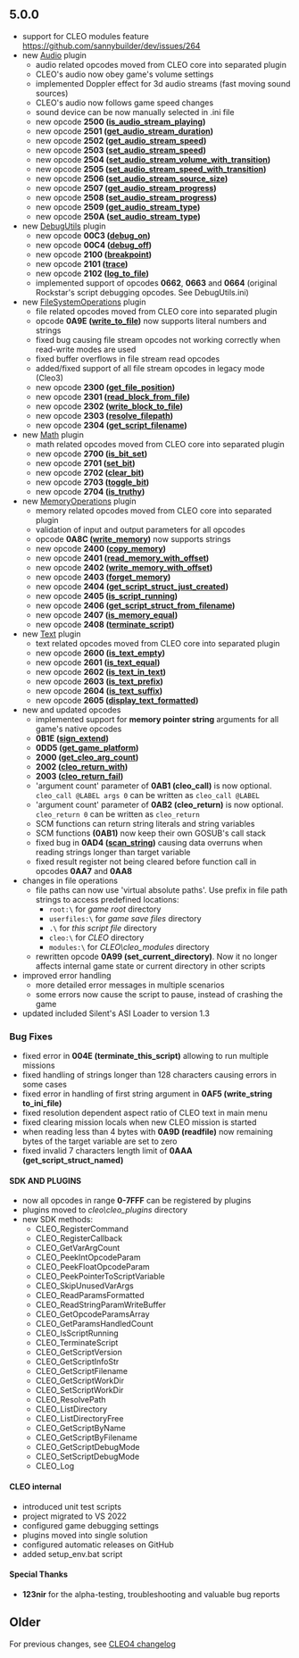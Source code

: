 ## 5.0.0

- support for CLEO modules feature https://github.com/sannybuilder/dev/issues/264
- new [Audio](https://github.com/cleolibrary/CLEO5/tree/master/cleo_plugins/Audio) plugin
  - audio related opcodes moved from CLEO core into separated plugin
  - CLEO's audio now obey game's volume settings
  - implemented Doppler effect for 3d audio streams (fast moving sound sources)
  - CLEO's audio now follows game speed changes
  - sound device can be now manually selected in .ini file
  - new opcode **2500 ([is_audio_stream_playing](https://library.sannybuilder.com/#/sa/audio/2500))**
  - new opcode **2501 ([get_audio_stream_duration](https://library.sannybuilder.com/#/sa/audio/2501))**
  - new opcode **2502 ([get_audio_stream_speed](https://library.sannybuilder.com/#/sa/audio/2502))**
  - new opcode **2503 ([set_audio_stream_speed](https://library.sannybuilder.com/#/sa/audio/2503))**
  - new opcode **2504 ([set_audio_stream_volume_with_transition](https://library.sannybuilder.com/#/sa/audio/2504))**
  - new opcode **2505 ([set_audio_stream_speed_with_transition](https://library.sannybuilder.com/#/sa/audio/2505))**
  - new opcode **2506 ([set_audio_stream_source_size](https://library.sannybuilder.com/#/sa/audio/2506))**
  - new opcode **2507 ([get_audio_stream_progress](https://library.sannybuilder.com/#/sa/audio/2507))**
  - new opcode **2508 ([set_audio_stream_progress](https://library.sannybuilder.com/#/sa/audio/2508))**
  - new opcode **2509 ([get_audio_stream_type](https://library.sannybuilder.com/#/sa/audio/2509))**
  - new opcode **250A ([set_audio_stream_type](https://library.sannybuilder.com/#/sa/audio/250A))**
- new [DebugUtils](https://github.com/cleolibrary/CLEO5/tree/master/cleo_plugins/DebugUtils) plugin
  - new opcode **00C3 ([debug_on](https://library.sannybuilder.com/#/sa/debug/00C3))**
  - new opcode **00C4 ([debug_off](https://library.sannybuilder.com/#/sa/debug/00C4))**
  - new opcode **2100 ([breakpoint](https://library.sannybuilder.com/#/sa/debug/2100))**
  - new opcode **2101 ([trace](https://library.sannybuilder.com/#/sa/debug/2101))**
  - new opcode **2102 ([log_to_file](https://library.sannybuilder.com/#/sa/debug/2102))**
  - implemented support of opcodes **0662**, **0663** and **0664** (original Rockstar's script debugging opcodes. See DebugUtils.ini)
- new [FileSystemOperations](https://github.com/cleolibrary/CLEO5/tree/master/cleo_plugins/FileSystemOperations) plugin
  - file related opcodes moved from CLEO core into separated plugin
  - opcode **0A9E ([write_to_file](https://library.sannybuilder.com/#/sa/file/0A9E))** now supports literal numbers and strings
  - fixed bug causing file stream opcodes not working correctly when read-write modes are used
  - fixed buffer overflows in file stream read opcodes
  - added/fixed support of all file stream opcodes in legacy mode (Cleo3)
  - new opcode **2300 ([get_file_position](https://library.sannybuilder.com/#/sa/file/2300))**
  - new opcode **2301 ([read_block_from_file](https://library.sannybuilder.com/#/sa/file/2301))**
  - new opcode **2302 ([write_block_to_file](https://library.sannybuilder.com/#/sa/file/2302))**
  - new opcode **2303 ([resolve_filepath](https://library.sannybuilder.com/#/sa/file/2303))**
  - new opcode **2304 ([get_script_filename](https://library.sannybuilder.com/#/sa/file/2304))**
- new [Math](https://github.com/cleolibrary/CLEO5/tree/master/cleo_plugins/Math) plugin
  - math related opcodes moved from CLEO core into separated plugin
  - new opcode **2700 ([is_bit_set](https://library.sannybuilder.com/#/sa/math/2700))**
  - new opcode **2701 ([set_bit](https://library.sannybuilder.com/#/sa/math/2701))**
  - new opcode **2702 ([clear_bit](https://library.sannybuilder.com/#/sa/math/2702))**
  - new opcode **2703 ([toggle_bit](https://library.sannybuilder.com/#/sa/math/2703))**
  - new opcode **2704 ([is_truthy](https://library.sannybuilder.com/#/sa/math/2704))**
- new [MemoryOperations](https://github.com/cleolibrary/CLEO5/tree/master/cleo_plugins/MemoryOperations) plugin
  - memory related opcodes moved from CLEO core into separated plugin
  - validation of input and output parameters for all opcodes
  - opcode **0A8C ([write_memory](https://library.sannybuilder.com/#/sa/memory/0A8C))** now supports strings
  - new opcode **2400 ([copy_memory](https://library.sannybuilder.com/#/sa/memory/2400))**
  - new opcode **2401 ([read_memory_with_offset](https://library.sannybuilder.com/#/sa/memory/2401))**
  - new opcode **2402 ([write_memory_with_offset](https://library.sannybuilder.com/#/sa/memory/2402))**
  - new opcode **2403 ([forget_memory](https://library.sannybuilder.com/#/sa/memory/2403))**
  - new opcode **2404 ([get_script_struct_just_created](https://library.sannybuilder.com/#/sa/memory/2404))**
  - new opcode **2405 ([is_script_running](https://library.sannybuilder.com/#/sa/memory/2405))**
  - new opcode **2406 ([get_script_struct_from_filename](https://library.sannybuilder.com/#/sa/memory/2406))**
  - new opcode **2407 ([is_memory_equal](https://library.sannybuilder.com/#/sa/memory/2407))**
  - new opcode **2408 ([terminate_script](https://library.sannybuilder.com/#/sa/memory/2408))**
- new [Text](https://github.com/cleolibrary/CLEO5/tree/master/cleo_plugins/Text) plugin
  - text related opcodes moved from CLEO core into separated plugin
  - new opcode **2600 ([is_text_empty](https://library.sannybuilder.com/#/sa/text/2600))**
  - new opcode **2601 ([is_text_equal](https://library.sannybuilder.com/#/sa/text/2601))**
  - new opcode **2602 ([is_text_in_text](https://library.sannybuilder.com/#/sa/text/2602))**
  - new opcode **2603 ([is_text_prefix](https://library.sannybuilder.com/#/sa/text/2603))**
  - new opcode **2604 ([is_text_suffix](https://library.sannybuilder.com/#/sa/text/2604))**
  - new opcode **2605 ([display_text_formatted](https://library.sannybuilder.com/#/sa/text/2605))**
- new and updated opcodes
  - implemented support for **memory pointer string** arguments for all game's native opcodes
  - **0B1E ([sign_extend](https://library.sannybuilder.com/#/sa/bitwise/0B1E))**
  - **0DD5 ([get_game_platform](https://library.sannybuilder.com/#/sa/CLEO/0DD5))**
  - **2000 ([get_cleo_arg_count](https://library.sannybuilder.com/#/sa/CLEO/2000))**
  - **2002 ([cleo_return_with](https://library.sannybuilder.com/#/sa/CLEO/2002))**
  - **2003 ([cleo_return_fail](https://library.sannybuilder.com/#/sa/CLEO/2003))**
  - 'argument count' parameter of **0AB1 (cleo_call)** is now optional. `cleo_call @LABEL args 0` can be written as `cleo_call @LABEL`
  - 'argument count' parameter of **0AB2 (cleo_return)** is now optional. `cleo_return 0` can be written as `cleo_return`
  - SCM functions can return string literals and string variables
  - SCM functions **(0AB1)** now keep their own GOSUB's call stack
  - fixed bug in **0AD4 ([scan_string](https://library.sannybuilder.com/#/sa/text/2604))** causing data overruns when reading strings longer than target variable
  - fixed result register not being cleared before function call in opcodes **0AA7** and **0AA8**
- changes in file operations
  - file paths can now use 'virtual absolute paths'. Use prefix in file path strings to access predefined locations:
    - `root:\` for _game root_ directory
    - `userfiles:\` for _game save files_ directory
    - `.\` for _this script file_ directory
    - `cleo:\` for _CLEO_ directory
    - `modules:\` for _CLEO\cleo_modules_ directory
  - rewritten opcode **0A99 (set_current_directory)**. Now it no longer affects internal game state or current directory in other scripts
- improved error handling
  - more detailed error messages in multiple scenarios
  - some errors now cause the script to pause, instead of crashing the game
- updated included Silent's ASI Loader to version 1.3

### Bug Fixes

- fixed error in **004E (terminate_this_script)** allowing to run multiple missions
- fixed handling of strings longer than 128 characters causing errors in some cases
- fixed error in handling of first string argument in **0AF5 (write_string to_ini_file)**
- fixed resolution dependent aspect ratio of CLEO text in main menu
- fixed clearing mission locals when new CLEO mission is started
- when reading less than 4 bytes with **0A9D (readfile)** now remaining bytes of the target variable are set to zero
- fixed invalid 7 characters length limit of **0AAA (get_script_struct_named)**

#### SDK AND PLUGINS

- now all opcodes in range **0-7FFF** can be registered by plugins
- plugins moved to _cleo\cleo_plugins_ directory
- new SDK methods:
  - CLEO_RegisterCommand
  - CLEO_RegisterCallback
  - CLEO_GetVarArgCount
  - CLEO_PeekIntOpcodeParam
  - CLEO_PeekFloatOpcodeParam
  - CLEO_PeekPointerToScriptVariable
  - CLEO_SkipUnusedVarArgs
  - CLEO_ReadParamsFormatted
  - CLEO_ReadStringParamWriteBuffer
  - CLEO_GetOpcodeParamsArray
  - CLEO_GetParamsHandledCount
  - CLEO_IsScriptRunning
  - CLEO_TerminateScript
  - CLEO_GetScriptVersion
  - CLEO_GetScriptInfoStr
  - CLEO_GetScriptFilename
  - CLEO_GetScriptWorkDir
  - CLEO_SetScriptWorkDir
  - CLEO_ResolvePath
  - CLEO_ListDirectory
  - CLEO_ListDirectoryFree
  - CLEO_GetScriptByName
  - CLEO_GetScriptByFilename
  - CLEO_GetScriptDebugMode
  - CLEO_SetScriptDebugMode
  - CLEO_Log

#### CLEO internal

- introduced unit test scripts
- project migrated to VS 2022
- configured game debugging settings
- plugins moved into single solution
- configured automatic releases on GitHub
- added setup_env.bat script

#### Special Thanks

- **123nir** for the alpha-testing, troubleshooting and valuable bug reports

## Older

For previous changes, see [CLEO4 changelog](https://github.com/cleolibrary/CLEO4/blob/master/CHANGELOG.md)

